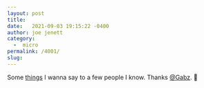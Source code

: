 ```yaml
---
layout: post
title:  
date:   2021-09-03 19:15:22 -0400
author: joe jenett
category:
  -  micro
permalink: /4001/
slug:
---
```

Some <a href="https://gabz.org/2021/09/03/get-the-fucking.html">things</a> I wanna say to a few people I know. Thanks <a href="https://micro.blog/gabz/11896875">@Gabz</a>. 🤣
<a class="u-syndication" href="https://brid.gy/publish/twitter"></a>